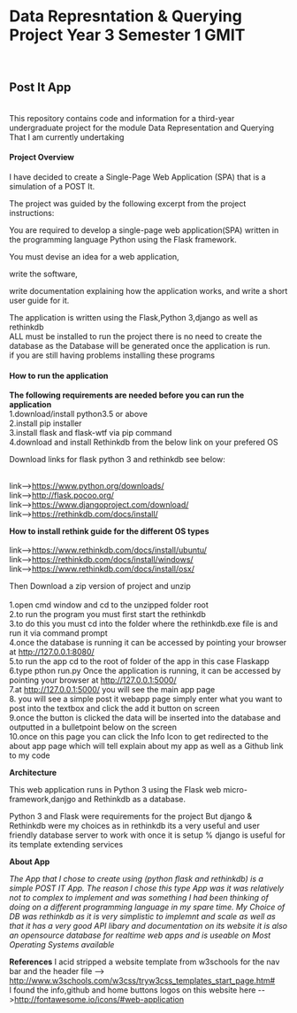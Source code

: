 <h1>Data Represntation & Querying Project Year 3 Semester 1 GMIT</h1>
<br> 
<h2>Post It App</h2>
<br>
This repository contains code and information for a third-year undergraduate project for the module Data Representation and Querying 
That I am currently undertaking
<br>
<h4><b>Project Overview</b></h4> 
I have decided to create a Single-Page Web Application (SPA) that is a simulation of a POST It.

The project was guided by the following excerpt from the project instructions:

You are required to develop a single-page web application(SPA) written in the programming language Python using the Flask framework.

You must devise an idea for a web application, 

write the software, 

write documentation explaining how the application works, and write a short user guide for it.

The application is written using the Flask,Python 3,django as well as rethinkdb 
<br>
ALL must be installed to run the project there is no need to create the database  as the Database will be generated once the application is run.
<br>
if you are still having problems installing these programs

<h4><b>How to run the application</b></h4>
<b>The following requirements are needed before you can run the application</b>
<br>1.download/install python3.5 or above
<br>2.install pip installer
<br>3.install flask and flask-wtf via pip command
<br>4.download and install Rethinkdb from the below link on your prefered OS
<br>

Download links for flask python 3 and rethinkdb see below:

<br>link-->https://www.python.org/downloads/ 
<br>link-->http://flask.pocoo.org/
<br>link-->https://www.djangoproject.com/download/
<br>link-->https://rethinkdb.com/docs/install/

<b>How to install rethink guide for the different OS types</b>
<br>
<br>link-->https://www.rethinkdb.com/docs/install/ubuntu/
<br>link-->https://rethinkdb.com/docs/install/windows/
<br>link-->https://www.rethinkdb.com/docs/install/osx/	   
	   
	   
Then Download a zip version of project and unzip 
<br>
<br>1.open cmd window and cd to the unzipped folder root
<br>2.to run the program you must first start the rethinkdb
<br>3.to do this you must cd into the folder where the rethinkdb.exe file is and run it via command prompt
<br>4.once the database is running it can be accessed by pointing your browser at http://127.0.0.1:8080/
<br>5.to run the app cd to the root of folder of the app in this case Flaskapp
<br>6.type pthon run.py Once the application is running, it can be accessed by pointing your browser at http://127.0.0.1:5000/
<br>7.at http://127.0.0.1:5000/ you will see the main app page
<br>8. you will see a simple post it webapp page simply enter what you want to post into the textbox and click the add it button on screen
<br>9.once the button is clicked the data will be inserted into the database and outputted in a bulletpoint below on the screen 
<br>10.once on this page you can click the Info Icon to get redirected to the about app page which will tell explain about my app as well as a Github link to my code 

<b>Architecture</b>

This web application runs in Python 3 using the Flask web micro-framework,danjgo and  Rethinkdb as a database. 

Python 3 and Flask were requirements for the project But django & Rethinkdb were my choices as  in rethinkdb its a very useful and user friendly database server
to work with once it is setup % django is useful for its template extending  services  

<b>About App</b>

<p><i>The App that I chose to create using (python flask and rethinkdb) is a simple POST IT App. 
The reason I chose this type App was it was relatively not to complex to implement and was something I had been thinking of doing on a different programming language in my spare time.
My Choice of DB was rethinkdb as it is very simplistic to implemnt and scale as well as that it has a very good API libary and documentation on its website 
it is also an opensource database for realtime web apps and is useable on Most Operating Systems available</i></p>

<b>References</b>
I acid stripped a website template from w3schools for the nav bar and the header file --> <br>http://www.w3schools.com/w3css/tryw3css_templates_start_page.htm#
<br>I found the info,github and home buttons logos on this website here -->http://fontawesome.io/icons/#web-application 
